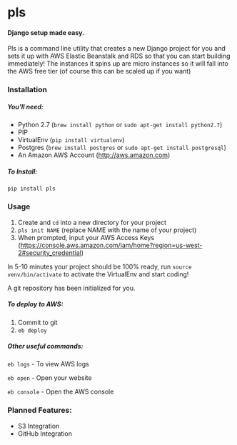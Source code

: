 # pls
#### Django setup made easy.

Pls is a command line utility that creates a new Django project for you and sets it up with AWS Elastic Beanstalk and RDS so that you can start building immediately! The instances it spins up are micro instances so it will fall into the AWS free tier (of course this can be scaled up if you want)

### Installation

##### You'll need:
  - Python 2.7 (`brew install python` or `sudo apt-get install python2.7`)
  - PIP 
  - VirtualEnv (`pip install virtualenv`)
  - Postgres (`brew install postgres` or `sudo apt-get install postgresql`)
  - An Amazon AWS Account (http://aws.amazon.com)
  
##### To Install:

`pip install pls`

### Usage

1. Create and `cd` into a new directory for your project
2. `pls init NAME` (replace NAME with the name of your project)
3. When prompted, input your AWS Access Keys (https://console.aws.amazon.com/iam/home?region=us-west-2#security_credential)

In 5-10 minutes your project should be 100% ready, run `source venv/bin/activate` to activate the VirtualEnv and start coding!

A git repository has been initialized for you.

##### To deploy to AWS:

1. Commit to git
2. `eb deploy`

##### Other useful commands:

`eb logs` - To view AWS logs

`eb open` - Open your website

`eb console` - Open the AWS console



### Planned Features:

- S3 Integration
- GitHub Integration
